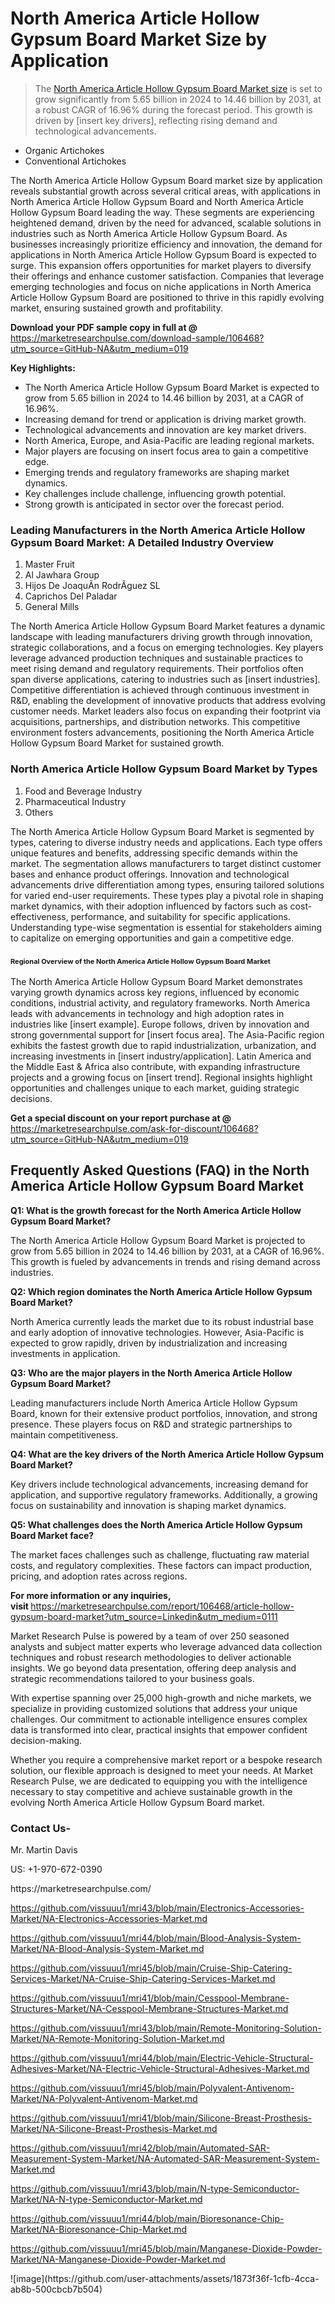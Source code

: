<h1>North America Article Hollow Gypsum Board Market&nbsp;Size by Application</h1><blockquote><p>The <a href="https://marketresearchpulse.com/download-sample/106468?utm_source=GitHub-NA&amp;utm_medium=019">North America Article Hollow Gypsum Board Market size</a> is set to grow significantly from 5.65 billion in 2024 to 14.46 billion by 2031, at a robust CAGR of 16.96% during the forecast period. This growth is driven by [insert key drivers], reflecting rising demand and technological advancements.</p></blockquote><ul><li>Organic Artichokes<li> Conventional Artichokes</li></ul><p>The North America Article Hollow Gypsum Board market size by application reveals substantial growth across several critical areas, with applications in North America Article Hollow Gypsum Board and North America Article Hollow Gypsum Board leading the way. These segments are experiencing heightened demand, driven by the need for advanced, scalable solutions in industries such as North America Article Hollow Gypsum Board. As businesses increasingly prioritize efficiency and innovation, the demand for applications in North America Article Hollow Gypsum Board is expected to surge. This expansion offers opportunities for market players to diversify their offerings and enhance customer satisfaction. Companies that leverage emerging technologies and focus on niche applications in North America Article Hollow Gypsum Board are positioned to thrive in this rapidly evolving market, ensuring sustained growth and profitability.</p><p><strong>Download your PDF sample copy in full at @ </strong><a href="https://marketresearchpulse.com/download-sample/106468?utm_source=GitHub-NA&amp;utm_medium=019">https://marketresearchpulse.com/download-sample/106468?utm_source=GitHub-NA&amp;utm_medium=019</a></p><p><strong>Key Highlights: </strong></p><ul><li>The North America Article Hollow Gypsum Board Market is expected to grow from 5.65 billion in 2024 to 14.46 billion by 2031, at a CAGR of 16.96%.</li><li>Increasing demand for trend or application is driving market growth.</li><li>Technological advancements and innovation are key market drivers.</li><li>North America, Europe, and Asia-Pacific are leading regional markets.</li><li>Major players are focusing on insert focus area to gain a competitive edge.</li><li>Emerging trends and regulatory frameworks are shaping market dynamics.</li><li>Key challenges include challenge, influencing growth potential.</li><li>Strong growth is anticipated in sector over the forecast period.</li></ul><h3>Leading Manufacturers in the North America Article Hollow Gypsum Board Market: A Detailed Industry Overview</h3><ol><li>Master Fruit</li><li>Al Jawhara Group</li><li>Hijos De JoaquÃ­n RodrÃ­guez SL</li><li>Caprichos Del Paladar</li><li>General Mills</li></ol><div class="flex max-w-full flex-col flex-grow"><div class="min-h-8 text-message flex w-full flex-col items-end gap-2 whitespace-normal break-words [.text-message+&amp;]:mt-5" dir="auto" data-message-author-role="assistant" data-message-id="fd8432e4-4910-450d-b182-61b7bfb0a01f" data-message-model-slug="gpt-4o"><div class="flex w-full flex-col gap-1 empty:hidden first:pt-[3px]"><div class="markdown prose w-full break-words dark:prose-invert light"><p>The North America Article Hollow Gypsum Board Market features a dynamic landscape with leading manufacturers driving growth through innovation, strategic collaborations, and a focus on emerging technologies. Key players leverage advanced production techniques and sustainable practices to meet rising demand and regulatory requirements. Their portfolios often span diverse applications, catering to industries such as [insert industries]. Competitive differentiation is achieved through continuous investment in R&amp;D, enabling the development of innovative products that address evolving customer needs. Market leaders also focus on expanding their footprint via acquisitions, partnerships, and distribution networks. This competitive environment fosters advancements, positioning the North America Article Hollow Gypsum Board Market for sustained growth.</p></div></div></div></div><h3>North America Article Hollow Gypsum Board Market by Types</h3><ol><li>Food and Beverage Industry<li> Pharmaceutical Industry<li> Others</li></ol><div class="flex max-w-full flex-col flex-grow"><div class="min-h-8 text-message flex w-full flex-col items-end gap-2 whitespace-normal break-words [.text-message+&amp;]:mt-5" dir="auto" data-message-author-role="assistant" data-message-id="084470be-0bb7-4664-bddf-5156b4f41249" data-message-model-slug="gpt-4o-mini"><div class="flex w-full flex-col gap-1 empty:hidden first:pt-[3px]"><div class="markdown prose w-full break-words dark:prose-invert light"><p>The North America Article Hollow Gypsum Board Market is segmented by types, catering to diverse industry needs and applications. Each type offers unique features and benefits, addressing specific demands within the market. The segmentation allows manufacturers to target distinct customer bases and enhance product offerings. Innovation and technological advancements drive differentiation among types, ensuring tailored solutions for varied end-user requirements. These types play a pivotal role in shaping market dynamics, with their adoption influenced by factors such as cost-effectiveness, performance, and suitability for specific applications. Understanding type-wise segmentation is essential for stakeholders aiming to capitalize on emerging opportunities and gain a competitive edge.</p></div></div></div></div><h3><span style="font-size: 11px;">Regional Overview of the North America Article Hollow Gypsum Board Market</span></h3><div class="flex max-w-full flex-col flex-grow"><div class="min-h-8 text-message flex w-full flex-col items-end gap-2 whitespace-normal break-words [.text-message+&amp;]:mt-5" dir="auto" data-message-author-role="assistant" data-message-id="e9038762-ce64-4e30-91c9-9bd413514231" data-message-model-slug="gpt-4o-mini"><div class="flex w-full flex-col gap-1 empty:hidden first:pt-[3px]"><div class="markdown prose w-full break-words dark:prose-invert light"><p>The North America Article Hollow Gypsum Board Market demonstrates varying growth dynamics across key regions, influenced by economic conditions, industrial activity, and regulatory frameworks. North America leads with advancements in technology and high adoption rates in industries like [insert example]. Europe follows, driven by innovation and strong governmental support for [insert focus area]. The Asia-Pacific region exhibits the fastest growth due to rapid industrialization, urbanization, and increasing investments in [insert industry/application]. Latin America and the Middle East &amp; Africa also contribute, with expanding infrastructure projects and a growing focus on [insert trend]. Regional insights highlight opportunities and challenges unique to each market, guiding strategic decisions.</p></div></div></div></div><p><strong>Get a special discount on your report purchase at @ </strong><a href="https://marketresearchpulse.com/ask-for-discount/106468?utm_source=GitHub-NA&amp;utm_medium=019">https://marketresearchpulse.com/ask-for-discount/106468?utm_source=GitHub-NA&amp;utm_medium=019</a></p><h2>Frequently Asked Questions (FAQ) in the North America Article Hollow Gypsum Board Market</h2><p><strong>Q1: What is the growth forecast for the North America Article Hollow Gypsum Board Market?</strong></p><p>The North America Article Hollow Gypsum Board Market is projected to grow from 5.65 billion in 2024 to 14.46 billion by 2031, at a CAGR of 16.96%. This growth is fueled by advancements in trends and rising demand across industries.</p><p><strong>Q2: Which region dominates the North America Article Hollow Gypsum Board Market?</strong></p><p>North America currently leads the market due to its robust industrial base and early adoption of innovative technologies. However, Asia-Pacific is expected to grow rapidly, driven by industrialization and increasing investments in application.</p><p><strong>Q3: Who are the major players in the North America Article Hollow Gypsum Board Market?</strong></p><p>Leading manufacturers include North America Article Hollow Gypsum Board, known for their extensive product portfolios, innovation, and strong presence. These players focus on R&amp;D and strategic partnerships to maintain competitiveness.</p><p><strong>Q4: What are the key drivers of the North America Article Hollow Gypsum Board Market?</strong></p><p>Key drivers include technological advancements, increasing demand for application, and supportive regulatory frameworks. Additionally, a growing focus on sustainability and innovation is shaping market dynamics.</p><p><strong>Q5: What challenges does the North America Article Hollow Gypsum Board Market face?</strong></p><p>The market faces challenges such as challenge, fluctuating raw material costs, and regulatory complexities. These factors can impact production, pricing, and adoption rates across regions.</p><p><strong>For more information or any inquiries, visit&nbsp;</strong><a href="https://marketresearchpulse.com/report/106468/article-hollow-gypsum-board-market?utm_source=Linkedin&utm_medium=0111">https://marketresearchpulse.com/report/106468/article-hollow-gypsum-board-market?utm_source=Linkedin&utm_medium=0111</a></p><p>Market Research Pulse is powered by a team of over 250 seasoned analysts and subject matter experts who leverage advanced data collection techniques and robust research methodologies to deliver actionable insights. We go beyond data presentation, offering deep analysis and strategic recommendations tailored to your business goals.</p><p>With expertise spanning over 25,000 high-growth and niche markets, we specialize in providing customized solutions that address your unique challenges. Our commitment to actionable intelligence ensures complex data is transformed into clear, practical insights that empower confident decision-making.</p><p>Whether you require a comprehensive market report or a bespoke research solution, our flexible approach is designed to meet your needs. At Market Research Pulse, we are dedicated to equipping you with the intelligence necessary to stay competitive and achieve sustainable growth in the evolving North America Article Hollow Gypsum Board market.</p><h3><strong>Contact Us-</strong></h3><p>Mr. Martin Davis</p><p>US: +1-970-672-0390</p><p>https://marketresearchpulse.com/</p><p><a href="https://github.com/vissuuu1/mri43/blob/main/Electronics-Accessories-Market/NA-Electronics-Accessories-Market.md">https://github.com/vissuuu1/mri43/blob/main/Electronics-Accessories-Market/NA-Electronics-Accessories-Market.md</a></p><p><a href="https://github.com/vissuuu1/mri44/blob/main/Blood-Analysis-System-Market/NA-Blood-Analysis-System-Market.md">https://github.com/vissuuu1/mri44/blob/main/Blood-Analysis-System-Market/NA-Blood-Analysis-System-Market.md</a></p><p><a href="https://github.com/vissuuu1/mri45/blob/main/Cruise-Ship-Catering-Services-Market/NA-Cruise-Ship-Catering-Services-Market.md">https://github.com/vissuuu1/mri45/blob/main/Cruise-Ship-Catering-Services-Market/NA-Cruise-Ship-Catering-Services-Market.md</a></p><p><a href="https://github.com/vissuuu1/mri41/blob/main/Cesspool-Membrane-Structures-Market/NA-Cesspool-Membrane-Structures-Market.md">https://github.com/vissuuu1/mri41/blob/main/Cesspool-Membrane-Structures-Market/NA-Cesspool-Membrane-Structures-Market.md</a></p><p><a href="https://github.com/vissuuu1/mri43/blob/main/Remote-Monitoring-Solution-Market/NA-Remote-Monitoring-Solution-Market.md">https://github.com/vissuuu1/mri43/blob/main/Remote-Monitoring-Solution-Market/NA-Remote-Monitoring-Solution-Market.md</a></p><p><a href="https://github.com/vissuuu1/mri44/blob/main/Electric-Vehicle-Structural-Adhesives-Market/NA-Electric-Vehicle-Structural-Adhesives-Market.md">https://github.com/vissuuu1/mri44/blob/main/Electric-Vehicle-Structural-Adhesives-Market/NA-Electric-Vehicle-Structural-Adhesives-Market.md</a></p><p><a href="https://github.com/vissuuu1/mri45/blob/main/Polyvalent-Antivenom-Market/NA-Polyvalent-Antivenom-Market.md">https://github.com/vissuuu1/mri45/blob/main/Polyvalent-Antivenom-Market/NA-Polyvalent-Antivenom-Market.md</a></p><p><a href="https://github.com/vissuuu1/mri41/blob/main/Silicone-Breast-Prosthesis-Market/NA-Silicone-Breast-Prosthesis-Market.md">https://github.com/vissuuu1/mri41/blob/main/Silicone-Breast-Prosthesis-Market/NA-Silicone-Breast-Prosthesis-Market.md</a></p><p><a href="https://github.com/vissuuu1/mri42/blob/main/Automated-SAR-Measurement-System-Market/NA-Automated-SAR-Measurement-System-Market.md">https://github.com/vissuuu1/mri42/blob/main/Automated-SAR-Measurement-System-Market/NA-Automated-SAR-Measurement-System-Market.md</a></p><p><a href="https://github.com/vissuuu1/mri43/blob/main/N-type-Semiconductor-Market/NA-N-type-Semiconductor-Market.md">https://github.com/vissuuu1/mri43/blob/main/N-type-Semiconductor-Market/NA-N-type-Semiconductor-Market.md</a></p><p><a href="https://github.com/vissuuu1/mri44/blob/main/Bioresonance-Chip-Market/NA-Bioresonance-Chip-Market.md">https://github.com/vissuuu1/mri44/blob/main/Bioresonance-Chip-Market/NA-Bioresonance-Chip-Market.md</a></p><p><a href="https://github.com/vissuuu1/mri45/blob/main/Manganese-Dioxide-Powder-Market/NA-Manganese-Dioxide-Powder-Market.md">https://github.com/vissuuu1/mri45/blob/main/Manganese-Dioxide-Powder-Market/NA-Manganese-Dioxide-Powder-Market.md</a></p>
![image](https://github.com/user-attachments/assets/1873f36f-1cfb-4cca-ab8b-500cbcb7b504)
